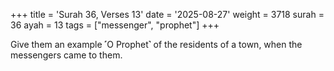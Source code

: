 +++
title = 'Surah 36, Verses 13'
date = '2025-08-27'
weight = 3718
surah = 36
ayah = 13
tags = ["messenger", "prophet"]
+++

Give them an example ˹O Prophet˺ of the residents of a town, when the messengers came to them.